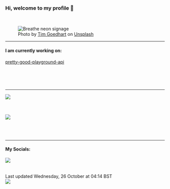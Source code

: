 <h3>Hi, welcome to my profile 👋</h3>

<br />
<figure>
  <img
    src="https://images.unsplash.com/photo-1502139214982-d0ad755818d8?crop=entropy&cs=tinysrgb&fit=max&fm=jpg&ixid=MnwyNzQ3MDB8MHwxfHJhbmRvbXx8fHx8fHx8fDE2NjY3NDgzNzE&ixlib=rb-4.0.3&q=80&w=1080&auto=format"
    alt="Breathe neon signage" 
  />
  <figcaption>Photo by <a
    href="https://unsplash.com/@nofilter_noglory?utm_source=Profile%20readme&utm_medium=referral">Tim Goedhart</a> on <a
    href="https://unsplash.com/?utm_source=Profile%20readme&utm_medium=referral">Unsplash</a></figcaption>
</figure>


<hr />
<h4>I am currently working on:</h4>
<a href="https://github.com/ShaneLucy/pretty-good-playground-api">pretty-good-playground-api</a>

<br /><br /><br />

<hr />
<img
  src="https://github-readme-stats.vercel.app/api?username=shanelucy&show_icons=true&theme=calm"
/>
<br /><br /><br />

<img 
  src="https://github-readme-stats.vercel.app/api/top-langs/?username=shanelucy&theme=calm"
/>
<br /><br /><br /><br />
<hr />
<h4>My Socials:</h4>
<a href="https://uk.linkedin.com/in/shane-lucy-4735b616a">
  <img
    src="https://img.shields.io/badge/linkedin%20-%230077B5.svg?&style=for-the-badge&logo=linkedin&logoColor=white"
  />
</a>
<br /><br /><br />
Last updated Wednesday, 26 October at 04:14 BST
<br />
<img
  src="https://github.com/ShaneLucy/ShaneLucy/workflows/README%20build/badge.svg"
/>
